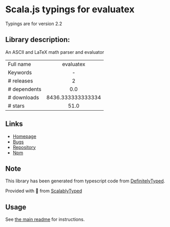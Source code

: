 
# Scala.js typings for evaluatex

Typings are for version 2.2

## Library description:
An ASCII and LaTeX math parser and evaluator

|                    |                 |
| ------------------ | :-------------: |
| Full name          | evaluatex |
| Keywords           | - |
| # releases         | 2 |
| # dependents       | 0.0 |
| # downloads        | 8436.333333333334 |
| # stars            | 51.0 |

## Links
- [Homepage](https://github.com/arthanzel/evaluatex#readme)
- [Bugs](https://github.com/arthanzel/evaluatex/issues)
- [Repository](https://github.com/arthanzel/evaluatex)
- [Npm](https://www.npmjs.com/package/evaluatex)
    


## Note
This library has been generated from typescript code from [DefinitelyTyped](https://definitelytyped.org).

Provided with :purple_heart: from [ScalablyTyped](https://github.com/oyvindberg/ScalablyTyped)

## Usage
See [the main readme](../../readme.md) for instructions.


